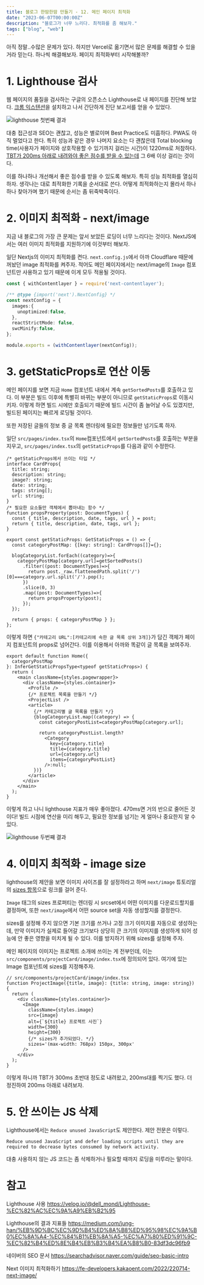 ```yaml
---
title: 블로그 한땀한땀 만들기 - 12. 메인 페이지 최적화
date: "2023-06-07T00:00:00Z"
description: "블로그가 너무 느리다. 최적화를 좀 해보자."
tags: ["blog", "web"]
---
```


아직 정말..수많은 문제가 있다. 하지만 Vercel로 옮기면서 많은 문제를 해결할 수 있을 거라 믿는다. 하나씩 해결해보자. 페이지 최적화부터 시작해볼까?

# 1. Lighthouse 검사

웹 페이지의 품질을 검사하는 구글의 오픈소스 Lighthouse로 내 페이지를 진단해 보았다. [크롬 익스텐션](https://chrome.google.com/webstore/detail/lighthouse/blipmdconlkpinefehnmjammfjpmpbjk)을 설치하고 나서 간단하게 진단 보고서를 얻을 수 있었다.

![lighthouse 첫번째 결과](./lighthouse-result-first.png)

대충 접근성과 SEO는 괜찮고, 성능은 별로이며 Best Practice도 미흡하다. PWA도 아직 멀었다고 한다. 특히 성능과 같은 경우 나머지 요소는 다 괜찮은데 Total blocking time(사용자가 페이지와 상호작용할 수 있기까지 걸리는 시간)이 1220ms로 처참하다. [TBT가 200ms 아래로 내려와야 좋은 점수를 받을 수 있는데](https://developer.chrome.com/docs/lighthouse/performance/lighthouse-total-blocking-time/?utm_source=lighthouse&utm_medium=lr#how-lighthouse-determines-your-tbt-score) 그 6배 이상 걸리는 것이다.

이를 하나하나 개선해서 좋은 점수를 받을 수 있도록 해보자. 특히 성능 최적화를 열심히 하자. 생각나는 대로 최적화한 기록을 순서대로 쓴다. 어떻게 최적화하는지 몰라서 하나하나 찾아가며 했기 때문에 순서는 좀 뒤죽박죽이다.

# 2. 이미지 최적화 - next/image

지금 내 블로그의 가장 큰 문제는 앞서 보았든 로딩이 너무 느리다는 것이다. NextJS에서는 여러 이미지 최적화를 지원하기에 이것부터 해보자.

일단 Nextjs의 이미지 최적화를 켠다. `next.config.js`에서 아까 Cloudflare 때문에 꺼놨던 image 최적화를 켜주자. 적어도 메인 페이지에서는 next/image의 `Image` 컴포넌트만 사용하고 있기 때문에 이게 모두 적용될 것이다.

```ts
const { withContentlayer } = require('next-contentlayer');

/** @type {import('next').NextConfig} */
const nextConfig = {
  images:{
    unoptimized:false,
  },
  reactStrictMode: false,
  swcMinify:false,
};

module.exports = (withContentlayer(nextConfig));
```

# 3. getStaticProps로 연산 이동

메인 페이지를 보면 지금 `Home` 컴포넌트 내에서 계속 `getSortedPosts`를 호출하고 있다. 이 부분은 빌드 이후에 특별히 바뀌는 부분이 아니므로 `getStaticProps`로 이동시키자. 이렇게 하면 빌드 시에만 호출되기 때문에 빌드 시간이 좀 늘어날 수도 있겠지만, 빌드된 페이지는 빠르게 로딩될 것이다.

또한 저장된 글들의 정보 중 글 목록 렌더링에 필요한 정보들만 넘기도록 하자.

일단 `src/pages/index.tsx`의 `Home`컴포넌트에서 `getSortedPosts`를 호출하는 부분을 지우고, `src/pages/index.tsx`의 `getStaticProps`를 다음과 같이 수정한다.

```tsx
/* getStaticProps에서 쓰이는 타입 */
interface CardProps{
  title: string;
  description: string;
  image?: string;
  date: string;
  tags: string[];
  url: string;
}
/* 필요한 요소들만 객체에서 뽑아내는 함수 */
function propsProperty(post: DocumentTypes) {
  const { title, description, date, tags, url } = post;
  return { title, description, date, tags, url };
}

export const getStaticProps: GetStaticProps = () => {
  const categoryPostMap: {[key: string]: CardProps[]}={};

  blogCategoryList.forEach((category)=>{
    categoryPostMap[category.url]=getSortedPosts()
      .filter((post: DocumentTypes)=>{
        return post._raw.flattenedPath.split('/')[0]===category.url.split('/').pop();
      })
      .slice(0, 3)
      .map((post: DocumentTypes)=>{
        return propsProperty(post);
      });
  });

  return { props: { categoryPostMap } };
};
```

이렇게 하면 `{"카테고리 URL":[카테고리에 속한 글 목록 상위 3개]}`가 담긴 객체가 페이지 컴포넌트의 props로 넘어간다. 이를 이용해서 아까와 똑같이 글 목록을 보여주자.

```tsx
export default function Home({
  categoryPostMap
}: InferGetStaticPropsType<typeof getStaticProps>) {
  return (
    <main className={styles.pagewrapper}>
      <div className={styles.container}>
        <Profile />
        {/* 프로젝트 목록을 만들기 */}
        <ProjectList />
        <article>
          {/* 카테고리별 글 목록을 만들기 */}
          {blogCategoryList.map((category) => {
            const categoryPostList=categoryPostMap[category.url];

            return categoryPostList.length?
              <Category 
                key={category.title} 
                title={category.title} 
                url={category.url} 
                items={categoryPostList}
              />:null;
          })}
        </article>
      </div>
    </main>
  );
}
```

이렇게 하고 나니 lighthouse 지표가 매우 좋아졌다. 470ms면 거의 반으로 줄어든 것이다! 빌드 시점에 연산을 미리 해두고, 필요한 정보를 넘기는 게 얼마나 중요한지 알 수 있다.

![lighthouse 두번째 결과](./lighthouse-after-getStaticProps.png)

# 4. 이미지 최적화 - image size

lighthouse의 제안을 보면 이미지 사이즈를 잘 설정하라고 하며 `next/image` 튜토리얼의 [sizes 항목](https://nextjs.org/docs/pages/api-reference/components/image#sizes)으로 링크를 걸어 준다.

`Image` 태그의 sizes 프로퍼티는 렌더링 시 srcset에서 어떤 이미지를 다운로드할지를 결정하며, 또한 `next/image`에서 어떤 source set을 자동 생성할지를 결정한다.

sizes를 설정해 주지 않으면 기본 크기를 쓰거나 고정 크기 이미지를 자동으로 생성하는데, 만약 이미지가 실제로 들어갈 크기보다 상당히 큰 크기의 이미지를 생성하게 되어 성능에 안 좋은 영향을 미치게 될 수 있다. 이를 방지하기 위해 sizes를 설정해 주자.

메인 페이지의 이미지는 프로젝트 소개에 쓰이는 게 전부인데, 이는 `src/components/projectCard/image/index.tsx`에 정의되어 있다. 여기에 있는 Image 컴포넌트에 sizes를 지정해주자.

```tsx
// src/components/projectCard/image/index.tsx
function ProjectImage({title, image}: {title: string, image: string}) {
  return (
    <div className={styles.container}>
      <Image
        className={styles.image}
        src={image} 
        alt={`${title} 프로젝트 사진`}
        width={300}
        height={300}
        {/* sizes가 추가되었다. */}
        sizes='(max-width: 768px) 150px, 300px'
      />
    </div>
  );
}
```

이렇게 하니까 TBT가 300ms 초반대 정도로 내려왔고, 200ms대를 찍기도 했다. 더 정진하여 200ms 아래로 내려보자.

# 5. 안 쓰이는 JS 삭제

Lighthouse에서는 `Reduce unused JavaScript`도 제안한다. 제안 전문은 이렇다.

```
Reduce unused JavaScript and defer loading scripts until they are required to decrease bytes consumed by network activity. 
```

대충 사용하지 않는 JS 코드는 좀 삭제하거나 필요할 때까지 로딩을 미루라는 말이다. 

# 참고

Lighthouse 사용 https://velog.io/@dell_mond/Lighthouse-%EC%82%AC%EC%9A%A9%EB%B2%95

Lighthouse의 결과 지표들 https://medium.com/jung-han/%EB%9D%BC%EC%9D%B4%ED%8A%B8%ED%95%98%EC%9A%B0%EC%8A%A4-%EC%84%B1%EB%8A%A5-%EC%A7%80%ED%91%9C-%EC%82%B4%ED%8E%B4%EB%B3%B4%EA%B8%B0-83df3dc96fb9

네이버의 SEO 문서 https://searchadvisor.naver.com/guide/seo-basic-intro

Next 이미지 최적화하기 https://fe-developers.kakaoent.com/2022/220714-next-image/